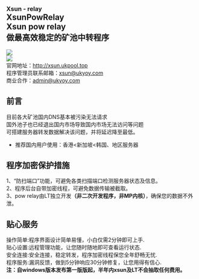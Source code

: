<b><font size="3">Xsun - relay</font></b><br>
XsunPowRelay<br>
Xsun pow relay<br>
做最高效稳定的矿池中转程序
-----------------------------
<img src="http://xsun.ukpool.top/ppg_jpg/001.jpg" /><br>
<img src="http://xsun.ukpool.top/ppg_jpg/002.jpg" /><br>
官网地址：http://xsun.ukpool.top<br>
程序管理员联系邮箱：xsun@ukyoy.com<br>
商业合作：admin@ukyoy.com<br>

前言<br>
-----------------------------
目前各大矿池国内DNS基本被污染无法请求<br>
国外池子也已经退出国内市场导致国内市场无法访问等问题<br>
可搭建服务器转发数据解决该问题，并将延迟降至最低。<br>
 - 推荐国内用户使用：香港<新加坡<韩国、地区服务器<br>

程序加密保护措施<br>
-----------------------------
1、“防扫端口”功能，可避免各类扫描端口检测服务器状态及信息。<br>
2、程序后台自带加密线程，可避免数据传输被截取。<br>
3、pow relay由LT独立开发<b>（非二次开发程序，非MP内核）</b>，确保您的数据不外泄。<br>

贴心服务<br>
-----------------------------
操作简单:程序界面设计简单易懂，小白仅需2分钟即可上手.<br>
贴心设置:远程管理功能，让您随时随地即可查看运行状态.<br>
安全连接:安全连接，稳定转发，程序加密线程保您全年舒畅无忧.<br>
程序服务:漏洞反馈，做到5分钟响应30分钟修复，让您用得有信心.<br>
<b>注：自windows版本发布第一版版起，半年内xsun及LT不会抽取任何费用。</b><br>
